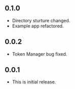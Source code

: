 ## 0.1.0

- Directory sturture changed.
- Example app refactored.

## 0.0.2

- Token Manager bug fixed.

## 0.0.1

- This is initial release.
